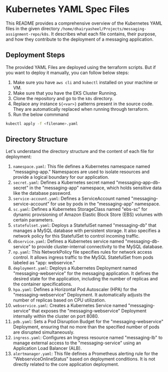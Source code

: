 # Kubernetes YAML Spec Files

This README provides a comprehensive overview of the Kubernetes YAML files in the given directory `/home/dhairyasheel/Projects/messaging-assignment-repo/k8s`. It describes what each file contains, their purpose, and how they contribute to the deployment of a messaging application.

## Deployment Steps

The provided YAML Files are deployed using the terraform scripts. But if you want to deploy it manually, you can follow below steps:

1. Make sure you have `aws cli` and `kubectl` installed on your machine or VM.
2. Make sure that you have the EKS Cluster Running.
3. Clone the repository and go to the `k8s` directory.
4. Replace any instance `${<var>}` patterns present in the source code. They are automatically replaced when running through terraform.
5. Run the below commmand

```bash
kubectl apply -f <filename>.yaml
```


## Directory Structure

Let's understand the directory structure and the content of each file for deployment:

1. `namespace.yaml`: This file defines a Kubernetes namespace named "messaging-app." Namespaces are used to isolate resources and provide a logical boundary for our application.
2. `secret.yaml`: Defines a Kubernetes secret named "messaging-app-db-secret" in the "messaging-app" namespace, which holds sensitive data like the database password.
3. `service-account.yaml`: Defines a ServiceAccount named "messaging-service-account" for use by pods in the "messaging-app" namespace.
4. `sc.yaml`: Defines a Kubernetes StorageClass named "ebs-sc" for dynamic provisioning of Amazon Elastic Block Store (EBS) volumes with certain parameters.
5. `statefulset.yaml`: Deploys a StatefulSet named "messaging-db" that manages a MySQL database with persistent storage. It also specifies a network policy for this StatefulSet to control incoming traffic.
6. `dbservice.yaml`: Defines a Kubernetes service named "messaging-db-service" to provide cluster-internal connectivity to the MySQL database.
7. `np.yaml`: This NetworkPolicy file specifies rules for network access control. It allows ingress traffic to the MySQL StatefulSet from pods labeled as "app: webservice."
8. `deployment.yaml`: Deploys a Kubernetes Deployment named "messaging-webservice" for the messaging application. It defines the desired state for the application, including the number of replicas and the container specifications.
9. `hpa.yaml`: Defines a Horizontal Pod Autoscaler (HPA) for the "messaging-webservice" Deployment. It automatically adjusts the number of replicas based on CPU utilization.
10. `webservice.yaml`: Creates a Kubernetes Service named "messaging-service" that exposes the "messaging-webservice" Deployment internally within the cluster on port 8080.
11. `pdb.yaml`: Sets a Pod Disruption Budget for the "messaging-webservice" Deployment, ensuring that no more than the specified number of pods are disrupted simultaneously.
12. `ingress.yaml`: Configures an Ingress resource named "messaging-lb" to manage external access to the "messaging-service" using an Application Load Balancer (ALB).
13. `alertmanager.yaml`: This file defines a Prometheus alerting rule for the "WebserviceOnlineStatus" based on deployment conditions. It is not directly related to the core application deployment.


